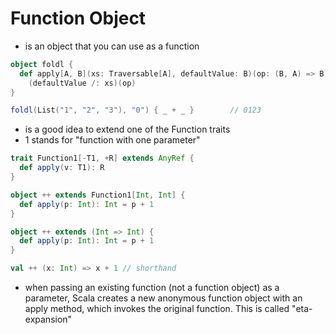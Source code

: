 # Function Object

- is an object that you can use as a function

```scala
object foldl {
  def apply[A, B](xs: Traversable[A], defaultValue: B)(op: (B, A) => B) =
    (defaultValue /: xs)(op)
}

foldl(List("1", "2", "3"), "0") { _ + _ }        // 0123
```

- is a good idea to extend one of the Function traits
- 1 stands for "function with one parameter"
```scala
trait Function1[-T1, +R] extends AnyRef {
  def apply(v: T1): R
}

object ++ extends Function1[Int, Int] {
  def apply(p: Int): Int = p + 1
}

object ++ extends (Int => Int) {
  def apply(p: Int): Int = p + 1
}

val ++ (x: Int) => x + 1 // shorthand
```

- when passing an existing function (not a function object) as a parameter,
  Scala creates a new anonymous function object with an apply method, which
  invokes the original function. This is called "eta-expansion"
